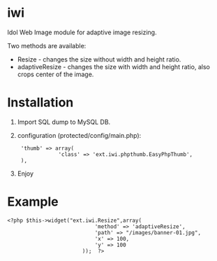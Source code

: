 iwi
========

Idol Web Image module for adaptive image resizing.

Two methods are available:  
* Resize - changes the size without width and height ratio.
* adaptiveResize - changes the size with width and height ratio, also crops center of the image.


Installation
=========

1. Import SQL dump to MySQL DB.
2. configuration (protected/config/main.php):

        'thumb' => array(
                    'class' => 'ext.iwi.phpthumb.EasyPhpThumb',
        ),
3. Enjoy


Example
====================

    <?php $this->widget("ext.iwi.Resize",array(
                                'method' => 'adaptiveResize',
                                'path' => "/images/banner-01.jpg",
                                'x' => 100,
                                'y' => 100
                            ));  ?>